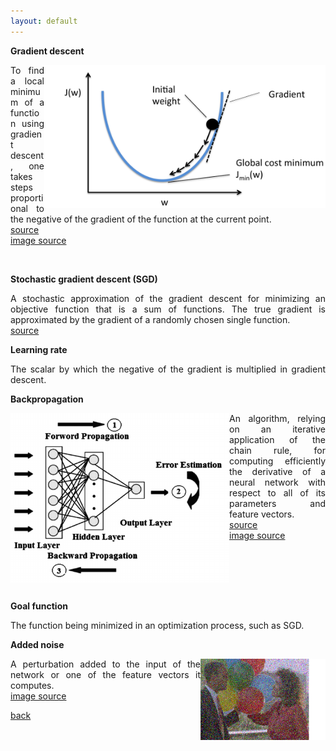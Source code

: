 ```yaml
---
layout: default
---
```


<strong>Gradient descent</strong>

<img style="float: right; width: 450px;" src="/assets/img/grad_descent.png">

<p align="justify">
To find a local minimum of a function using gradient descent, one takes steps proportional to the negative of the gradient of the function at the current point.<br />
<a href="https://en.wikipedia.org/wiki/Gradient_descent"> source </a>
<br>
<a href="https://github.com/rasbt/python-machine-learning-book"> image source </a>
</p>

<br>

<strong>Stochastic gradient descent (SGD)</strong>
<p align="justify">
A stochastic approximation of the gradient descent for minimizing an objective function that is a sum of functions.
The true gradient is approximated by the gradient of a randomly chosen single function.<br />
<a href="https://en.wikipedia.org/wiki/Stochastic_gradient_descent"> source </a>
</p>

<strong>Learning rate</strong>
<p align="justify">
The scalar by which the negative of the gradient is multiplied in gradient descent.
</p>

<strong>Backpropagation</strong>

<img style="float: left; width: 350px;" src="/assets/img/backprop.png">

<p align="justify">
An algorithm, relying on an iterative application of the chain rule, for computing efficiently the derivative of a neural network with respect to all of its parameters and feature vectors.<br />
<a href="https://en.wikipedia.org/wiki/Backpropagation"> source </a>
<br>
<a href="https://www.researchgate.net/figure/241741756_fig2_Figure-2-Back-propagation-multilayer-ANN-with-one-hidden-layer"> image source </a>
</p>

<br>
<br>
<br>
<br>

<strong>Goal function</strong>
<p align="justify">
The function being minimized in an optimization process, such as SGD.
</p>

<strong>Added noise</strong>

<img style="float: right; width: 200px;" src="/assets/img/noisy.png">

<p align="justify">
A perturbation added to the input of the network or one of the feature vectors it computes.
<br>
<a href="https://people.sc.fsu.edu/~jburkardt/m_src/image_denoise/image_denoise.html"> image source </a>
</p>

[back](cheat_sheet)
